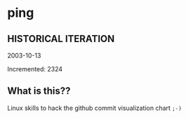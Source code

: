 # ping

## HISTORICAL ITERATION
2003-10-13

Incremented: 2324

## What is this?? 
Linux skills to hack the github commit visualization chart `;-)`
